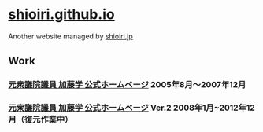 # [shioiri.github.io](https://shioiri.github.io)

Another website managed by [shioiri.jp](https://shioiri.jp)

## Work

### [元衆議院議員 加藤学 公式ホームページ](https://shioiri.github.io/kg) 2005年8月〜2007年12月

### [元衆議院議員 加藤学 公式ホームページ](https://shioiri.github.io/kg2) Ver.2 2008年1月~2012年12月（復元作業中）